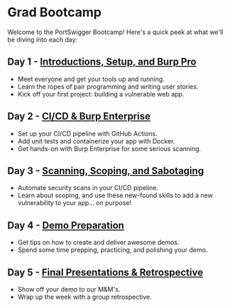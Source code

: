 # Grad Bootcamp

Welcome to the PortSwigger Bootcamp! Here's a quick peek at what we'll be diving into each day:

## Day 1 - [Introductions, Setup, and Burp Pro](syllabus/day_1.md)

- Meet everyone and get your tools up and running.
- Learn the ropes of pair programming and writing user stories.
- Kick off your first project: building a vulnerable web app.

## Day 2 - [CI/CD & Burp Enterprise](syllabus/day_2.md)

- Set up your CI/CD pipeline with GitHub Actions.
- Add unit tests and containerize your app with Docker.
- Get hands-on with Burp Enterprise for some serious scanning.

## Day 3 - [Scanning, Scoping, and Sabotaging](syllabus/day_3.md)

- Automate security scans in your CI/CD pipeline.
- Learn about scoping, and use these new-found skills to add a new vulnerability to your app... on purpose!

## Day 4 - [Demo Preparation](syllabus/day_4.md)

- Get tips on how to create and deliver awesome demos.
- Spend some time prepping, practicing, and polishing your demo.

## Day 5 - [Final Presentations & Retrospective](syllabus/day_5.md)

- Show off your demo to our M&M's.
- Wrap up the week with a group retrospective.
